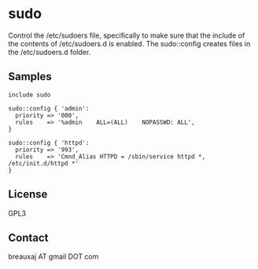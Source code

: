 sudo
====

Control the /etc/sudoers file, specifically to make sure that the include of the
contents of /etc/sudoers.d is enabled. The sudo::config creates files in the
/etc/sudoers.d folder.

Samples
-------
```
include sudo
```
```
sudo::config { 'admin':
  priority => '000',
  rules    => '%admin    ALL=(ALL)    NOPASSWD: ALL',
}
```
```
sudo::config { 'httpd':
  priority => '993',
  rules    => 'Cmnd_Alias HTTPD = /sbin/service httpd *, /etc/init.d/httpd *'
}
```

License
-------
GPL3

Contact
-------
breauxaj AT gmail DOT com
